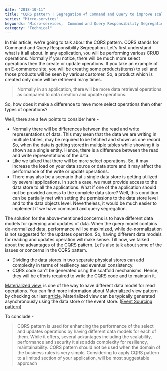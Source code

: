 ```yaml
---
date: "2018-10-11"
title: "CQRS pattern | Segregation of Command and Query to improve scalability, performance and security  "
series: "Micro-services"
keywords: "Micro-services,  Command and Query Responsibility Segregation"
category: "Technical"
---
```


In this article, we're going to talk about the CQRS pattern. CQRS stands for Command and Query Responsibility Segregation. Let's first understand what is it all about. 
In any application, you will be performing various CRUD operations. Normally if you notice, there will be much more select operations then the create or update operations. If you take an example of an E-commerce site, you will be creating some products(items) to sell and those products will be seen by various customer. So, a product which is created only once will be retrieved many times. 

> Normally in an application, there will be more data retrieval operations as compared to data creation and update operations. 

So, how does it make a difference to have more select operations then other types of operations?

Well, there are a few points to consider here - 

- Normally there will be differences between the read and write representations of data. This may mean that the data we are writing in multiple tables, may be required to be fetched and shown as one record. So, when the data is getting stored in multiple tables while showing it is shown as a single entity. Hence, there is a difference between the read and write representations of the data. 
- Like we talked that there will be more select operations. So, it may increase the load on your data source or data store and it may affect the performance of the write or update operations. 
- There may also be a scenario that a single data store is getting utilized by several applications. In such a case, we must provide access to the data store to all the applications. What if one of the application should not be provided access to the complete data store? Well, this condition can be partially met with setting the permissions to the data store level and to the data objects level. Nevertheless, it would be much easier to implement if we have command and query segregation.

The solution for the above-mentioned concerns is to have different data models for querying and updates of data. When the query model contains de-normalized data, performance will be maximized, while de-normalization is not suggested for the updates operation. So, having different data models for reading and updates operation will make sense. 
Till now, we talked about the advantages of the CQRS pattern. Let's also talk about some of the issues or concerns in the CQRS pattern. 

- Dividing the data stores in two separate physical stores can add complexity in terms of resiliency and eventual consistency. 
- CQRS code can't be generated using the scaffold mechanisms. Hence, they will be efforts required to write the CQRS code and to maintain it.

[Materialized view](https://blogs.h4harshit.com/micro-services/materialized-view-pattern/), is one of the way to have different data model for read operations. You can find more information about Materialized view pattern by checking our last [article](https://blogs.h4harshit.com/micro-services/materialized-view-pattern/). Materialized view can be typically generated asynchronously using the data store or the event store. ([Event Sourcing pattern](https://blogs.h4harshit.com/micro-services/event-sourcing-pattern/))

To conclude - 

> CQRS pattern is used for enhancing the performance of the select and updates operations by having different data models for each of them. While it offers, several advantages including the scalability, performance and security it also adds complexity for resiliency, maintainability. CQRS pattern should not be used when the domain of the business rules is very simple. Considering to apply CQRS pattern to a limited section of your application, will be most suggestable approach


